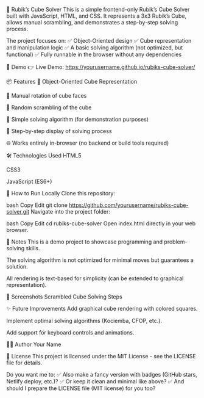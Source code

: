 🧩 Rubik’s Cube Solver
This is a simple frontend-only Rubik’s Cube Solver built with JavaScript, HTML, and CSS. It represents a 3x3 Rubik’s Cube, allows manual scrambling, and demonstrates a step-by-step solving process.

The project focuses on:
✅ Object-Oriented design
✅ Cube representation and manipulation logic
✅ A basic solving algorithm (not optimized, but functional)
✅ Fully runnable in the browser without any dependencies

🚀 Demo
👉 Live Demo: https://yourusername.github.io/rubiks-cube-solver/

📦 Features
🧱 Object-Oriented Cube Representation

🔄 Manual rotation of cube faces

🎲 Random scrambling of the cube

🧠 Simple solving algorithm (for demonstration purposes)

📄 Step-by-step display of solving process

🌐 Works entirely in-browser (no backend or build tools required)

🛠 Technologies Used
HTML5

CSS3

JavaScript (ES6+)

📂 How to Run Locally
Clone this repository:

bash
Copy
Edit
git clone https://github.com/yourusername/rubiks-cube-solver.git
Navigate into the project folder:

bash
Copy
Edit
cd rubiks-cube-solver
Open index.html directly in your web browser.

📌 Notes
This is a demo project to showcase programming and problem-solving skills.

The solving algorithm is not optimized for minimal moves but guarantees a solution.

All rendering is text-based for simplicity (can be extended to graphical representation).

📸 Screenshots
Scrambled Cube	Solving Steps

✨ Future Improvements
Add graphical cube rendering with colored squares.

Implement optimal solving algorithms (Kociemba, CFOP, etc.).

Add support for keyboard controls and animations.

👨‍💻 Author
Your Name

📜 License
This project is licensed under the MIT License - see the LICENSE file for details.

Do you want me to:
✅ Also make a fancy version with badges (GitHub stars, Netlify deploy, etc.)?
✅ Or keep it clean and minimal like above?
✅ And should I prepare the LICENSE file (MIT license) for you too?
